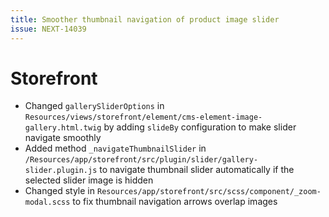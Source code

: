 ```yaml
---
title: Smoother thumbnail navigation of product image slider
issue: NEXT-14039
---
```

# Storefront
* Changed `gallerySliderOptions` in `Resources/views/storefront/element/cms-element-image-gallery.html.twig` by adding `slideBy` configuration to make slider navigate smoothly
* Added method `_navigateThumbnailSlider` in `/Resources/app/storefront/src/plugin/slider/gallery-slider.plugin.js` to navigate thumbnail slider automatically if the selected slider image is hidden
* Changed style in `Resources/app/storefront/src/scss/component/_zoom-modal.scss` to fix thumbnail navigation arrows overlap images
